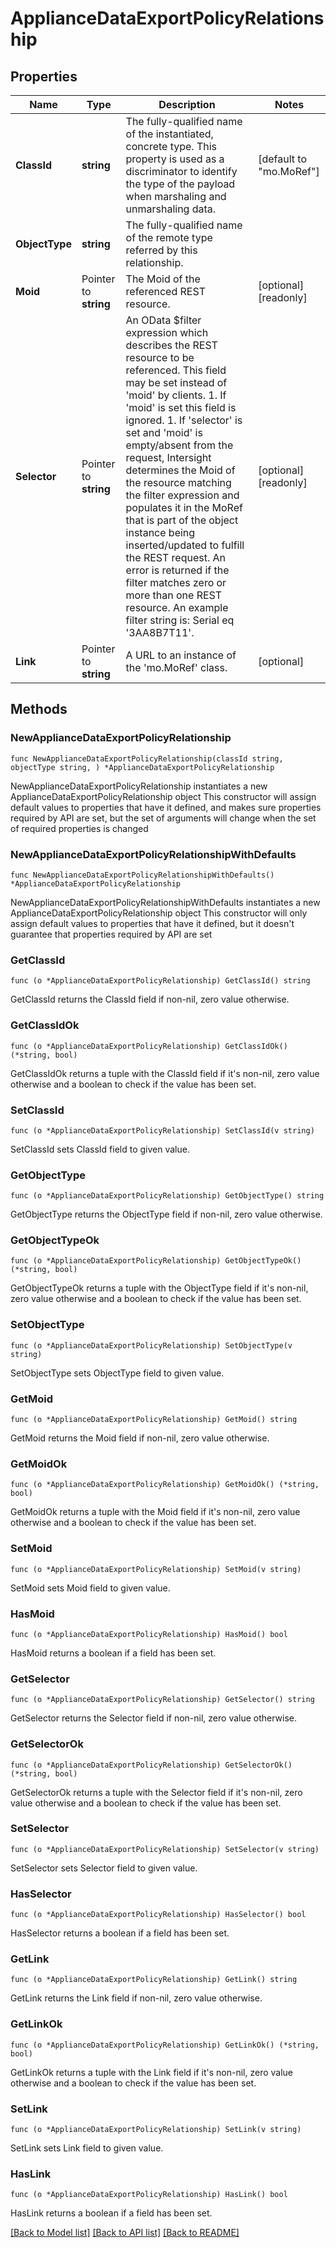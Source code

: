 # ApplianceDataExportPolicyRelationship

## Properties

Name | Type | Description | Notes
------------ | ------------- | ------------- | -------------
**ClassId** | **string** | The fully-qualified name of the instantiated, concrete type. This property is used as a discriminator to identify the type of the payload when marshaling and unmarshaling data. | [default to "mo.MoRef"]
**ObjectType** | **string** | The fully-qualified name of the remote type referred by this relationship. | 
**Moid** | Pointer to **string** | The Moid of the referenced REST resource. | [optional] [readonly] 
**Selector** | Pointer to **string** | An OData $filter expression which describes the REST resource to be referenced. This field may be set instead of &#39;moid&#39; by clients. 1. If &#39;moid&#39; is set this field is ignored. 1. If &#39;selector&#39; is set and &#39;moid&#39; is empty/absent from the request, Intersight determines the Moid of the resource matching the filter expression and populates it in the MoRef that is part of the object instance being inserted/updated to fulfill the REST request. An error is returned if the filter matches zero or more than one REST resource. An example filter string is: Serial eq &#39;3AA8B7T11&#39;. | [optional] [readonly] 
**Link** | Pointer to **string** | A URL to an instance of the &#39;mo.MoRef&#39; class. | [optional] 

## Methods

### NewApplianceDataExportPolicyRelationship

`func NewApplianceDataExportPolicyRelationship(classId string, objectType string, ) *ApplianceDataExportPolicyRelationship`

NewApplianceDataExportPolicyRelationship instantiates a new ApplianceDataExportPolicyRelationship object
This constructor will assign default values to properties that have it defined,
and makes sure properties required by API are set, but the set of arguments
will change when the set of required properties is changed

### NewApplianceDataExportPolicyRelationshipWithDefaults

`func NewApplianceDataExportPolicyRelationshipWithDefaults() *ApplianceDataExportPolicyRelationship`

NewApplianceDataExportPolicyRelationshipWithDefaults instantiates a new ApplianceDataExportPolicyRelationship object
This constructor will only assign default values to properties that have it defined,
but it doesn't guarantee that properties required by API are set

### GetClassId

`func (o *ApplianceDataExportPolicyRelationship) GetClassId() string`

GetClassId returns the ClassId field if non-nil, zero value otherwise.

### GetClassIdOk

`func (o *ApplianceDataExportPolicyRelationship) GetClassIdOk() (*string, bool)`

GetClassIdOk returns a tuple with the ClassId field if it's non-nil, zero value otherwise
and a boolean to check if the value has been set.

### SetClassId

`func (o *ApplianceDataExportPolicyRelationship) SetClassId(v string)`

SetClassId sets ClassId field to given value.


### GetObjectType

`func (o *ApplianceDataExportPolicyRelationship) GetObjectType() string`

GetObjectType returns the ObjectType field if non-nil, zero value otherwise.

### GetObjectTypeOk

`func (o *ApplianceDataExportPolicyRelationship) GetObjectTypeOk() (*string, bool)`

GetObjectTypeOk returns a tuple with the ObjectType field if it's non-nil, zero value otherwise
and a boolean to check if the value has been set.

### SetObjectType

`func (o *ApplianceDataExportPolicyRelationship) SetObjectType(v string)`

SetObjectType sets ObjectType field to given value.


### GetMoid

`func (o *ApplianceDataExportPolicyRelationship) GetMoid() string`

GetMoid returns the Moid field if non-nil, zero value otherwise.

### GetMoidOk

`func (o *ApplianceDataExportPolicyRelationship) GetMoidOk() (*string, bool)`

GetMoidOk returns a tuple with the Moid field if it's non-nil, zero value otherwise
and a boolean to check if the value has been set.

### SetMoid

`func (o *ApplianceDataExportPolicyRelationship) SetMoid(v string)`

SetMoid sets Moid field to given value.

### HasMoid

`func (o *ApplianceDataExportPolicyRelationship) HasMoid() bool`

HasMoid returns a boolean if a field has been set.

### GetSelector

`func (o *ApplianceDataExportPolicyRelationship) GetSelector() string`

GetSelector returns the Selector field if non-nil, zero value otherwise.

### GetSelectorOk

`func (o *ApplianceDataExportPolicyRelationship) GetSelectorOk() (*string, bool)`

GetSelectorOk returns a tuple with the Selector field if it's non-nil, zero value otherwise
and a boolean to check if the value has been set.

### SetSelector

`func (o *ApplianceDataExportPolicyRelationship) SetSelector(v string)`

SetSelector sets Selector field to given value.

### HasSelector

`func (o *ApplianceDataExportPolicyRelationship) HasSelector() bool`

HasSelector returns a boolean if a field has been set.

### GetLink

`func (o *ApplianceDataExportPolicyRelationship) GetLink() string`

GetLink returns the Link field if non-nil, zero value otherwise.

### GetLinkOk

`func (o *ApplianceDataExportPolicyRelationship) GetLinkOk() (*string, bool)`

GetLinkOk returns a tuple with the Link field if it's non-nil, zero value otherwise
and a boolean to check if the value has been set.

### SetLink

`func (o *ApplianceDataExportPolicyRelationship) SetLink(v string)`

SetLink sets Link field to given value.

### HasLink

`func (o *ApplianceDataExportPolicyRelationship) HasLink() bool`

HasLink returns a boolean if a field has been set.


[[Back to Model list]](../README.md#documentation-for-models) [[Back to API list]](../README.md#documentation-for-api-endpoints) [[Back to README]](../README.md)


